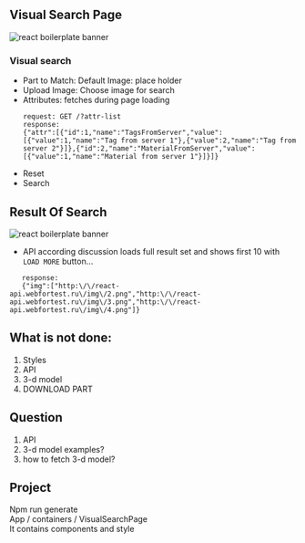 ## Visual Search Page

<img src="http://react-api.webfortest.ru/imgReadMe/1.png" alt="react boilerplate banner" align="center" />

### Visual search
* Part to Match: Default Image: place holder
* Upload Image: Choose image for search
* Attributes: fetches during page loading 
  ```
  request: GET /?attr-list
  response: 
  {"attr":[{"id":1,"name":"TagsFromServer","value":[{"value":1,"name":"Tag from server 1"},{"value":2,"name":"Tag from server 2"}]},{"id":2,"name":"MaterialFromServer","value":[{"value":1,"name":"Material from server 1"}]}]}
  ```
* Reset
* Search

## Result Of Search
<img src="http://react-api.webfortest.ru/imgReadMe/2.png" alt="react boilerplate banner" align="center" />

* API according discussion loads full result set and shows first 10 with `LOAD MORE` button…
 ```request: POST  fileUpload
    response: 
    {"img":["http:\/\/react-api.webfortest.ru\/img\/2.png","http:\/\/react-api.webfortest.ru\/img\/3.png","http:\/\/react-api.webfortest.ru\/img\/4.png"]}
```


## What is not done:

1.	Styles
2.	API
4.	3-d model
5.	DOWNLOAD PART


## Question
1.	API
2.	3-d model examples?
3.	how to fetch 3-d model?


## Project
<dl>
    <dt>Npm run generate</dt>
    <dt>App / containers / VisualSearchPage</dt>
    <dt>It contains components and style</dt>
</dl>
